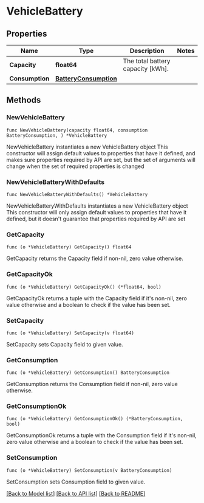 # VehicleBattery

## Properties

Name | Type | Description | Notes
------------ | ------------- | ------------- | -------------
**Capacity** | **float64** | The total battery capacity [kWh]. | 
**Consumption** | [**BatteryConsumption**](BatteryConsumption.md) |  | 

## Methods

### NewVehicleBattery

`func NewVehicleBattery(capacity float64, consumption BatteryConsumption, ) *VehicleBattery`

NewVehicleBattery instantiates a new VehicleBattery object
This constructor will assign default values to properties that have it defined,
and makes sure properties required by API are set, but the set of arguments
will change when the set of required properties is changed

### NewVehicleBatteryWithDefaults

`func NewVehicleBatteryWithDefaults() *VehicleBattery`

NewVehicleBatteryWithDefaults instantiates a new VehicleBattery object
This constructor will only assign default values to properties that have it defined,
but it doesn't guarantee that properties required by API are set

### GetCapacity

`func (o *VehicleBattery) GetCapacity() float64`

GetCapacity returns the Capacity field if non-nil, zero value otherwise.

### GetCapacityOk

`func (o *VehicleBattery) GetCapacityOk() (*float64, bool)`

GetCapacityOk returns a tuple with the Capacity field if it's non-nil, zero value otherwise
and a boolean to check if the value has been set.

### SetCapacity

`func (o *VehicleBattery) SetCapacity(v float64)`

SetCapacity sets Capacity field to given value.


### GetConsumption

`func (o *VehicleBattery) GetConsumption() BatteryConsumption`

GetConsumption returns the Consumption field if non-nil, zero value otherwise.

### GetConsumptionOk

`func (o *VehicleBattery) GetConsumptionOk() (*BatteryConsumption, bool)`

GetConsumptionOk returns a tuple with the Consumption field if it's non-nil, zero value otherwise
and a boolean to check if the value has been set.

### SetConsumption

`func (o *VehicleBattery) SetConsumption(v BatteryConsumption)`

SetConsumption sets Consumption field to given value.



[[Back to Model list]](../README.md#documentation-for-models) [[Back to API list]](../README.md#documentation-for-api-endpoints) [[Back to README]](../README.md)


